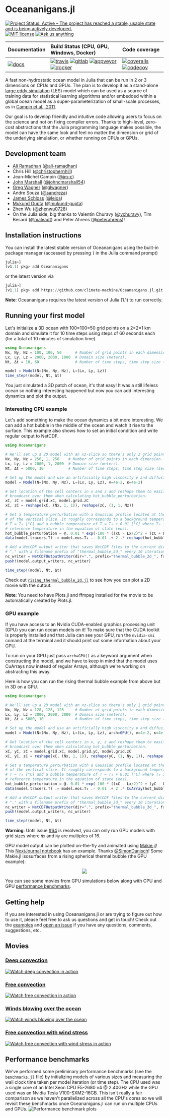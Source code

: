# Oceananigans.jl

[![Project Status: Active – The project has reached a stable, usable state and is being actively developed.](https://www.repostatus.org/badges/latest/active.svg)](https://www.repostatus.org/#active)
[![MIT license](https://img.shields.io/badge/License-MIT-blue.svg)](https://mit-license.org/)
[![Ask us anything](https://img.shields.io/badge/Ask%20us-anything-1abc9c.svg)](https://github.com/climate-machine/Oceananigans.jl/issues/new)

| **Documentation**             | **Build Status** (CPU, GPU, Windows, Docker)                                                                                 | **Code coverage**                                                                   |
|:------------------------------|:-----------------------------------------------------------------------------------------------------------------------------|:------------------------------------------------------------------------------------|
| [![docs][docs-img]][docs-url] | [![travis][travis-img]][travis-url] [![gitlab][gitlab-img]][gitlab-url] [![appveyor][appveyor-img]][appveyor-url] [![docker][docker-img]][docker-url]   | [![coveralls][coveralls-img]][coveralls-url] [![codecov][codecov-img]][codecov-url] |

[docs-img]: https://img.shields.io/badge/docs-latest-blue.svg
[docs-url]: https://climate-machine.github.io/Oceananigans.jl/latest/

[travis-img]: https://travis-ci.com/climate-machine/Oceananigans.jl.svg?branch=master
[travis-url]: https://travis-ci.com/climate-machine/Oceananigans.jl

[gitlab-img]: https://gitlab.com/JuliaGPU/Oceananigans-jl/badges/master/pipeline.svg
[gitlab-url]: https://gitlab.com/JuliaGPU/Oceananigans-jl/commits/master

[appveyor-img]: https://ci.appveyor.com/api/projects/status/sc488kyni1wp93he?svg=true
[appveyor-url]: https://ci.appveyor.com/project/ali-ramadhan/oceananigans-jl

[docker-img]: https://img.shields.io/docker/cloud/build/aliramadhan/oceananigans.svg
[docker-url]: https://hub.docker.com/r/aliramadhan/oceananigans

[coveralls-img]: https://coveralls.io/repos/github/climate-machine/Oceananigans.jl/badge.svg?branch=master
[coveralls-url]: https://coveralls.io/github/climate-machine/Oceananigans.jl?branch=master

[codecov-img]: https://codecov.io/gh/climate-machine/Oceananigans.jl/branch/master/graph/badge.svg
[codecov-url]: https://codecov.io/gh/climate-machine/Oceananigans.jl

A fast non-hydrostatic ocean model in Julia that can be run in 2 or 3 dimensions on CPUs and GPUs. The plan is to develop it as a stand-alone [large eddy simulation](https://en.wikipedia.org/wiki/Large_eddy_simulation) (LES) model which can be used as a source of training data for statistical learning algorithms and/or embedded within a global ocean model as a super-parameterization of small-scale processes, as in [Campin et al., 2011](https://www.sciencedirect.com/science/article/pii/S1463500310001496?via%3Dihub).

Our goal is to develop friendly and intuitive code allowing users to focus on the science and not on fixing compiler errors. Thanks to high-level, zero-cost abstractions that the Julia programming language makes possible, the model can have the same look and feel no matter the dimension or grid of the underlying simulation, or whether running on CPUs or GPUs.

## Development team
* [Ali Ramadhan](http://aliramadhan.me/) ([@ali-ramadhan](https://github.com/ali-ramadhan))
* Chris Hill ([@christophernhill](https://github.com/christophernhill))
* Jean-Michel Campin ([@jm-c](https://github.com/jm-c))
* [John Marshall](http://oceans.mit.edu/JohnMarshall/) ([@johncmarshall54](https://github.com/johncmarshall54))
* [Greg Wagner](https://glwagner.github.io/) ([@glwagner](https://github.com/glwagner))
* Andre Souza ([@sandreza](https://github.com/sandreza))
* [James Schloss](http://leios.github.io/) ([@leios](https://github.com/leios))
* [Mukund Gupta](https://mukund-gupta.github.io/) ([@mukund-gupta](https://github.com/mukund-gupta))
* Zhen Wu ([@zhenwu0728](https://github.com/zhenwu0728))
* On the Julia side, big thanks to Valentin Churavy ([@vchuravy](https://github.com/vchuravy)), Tim Besard ([@maleadt](https://github.com/maleadt)) and Peter Ahrens ([@peterahrens](https://github.com/peterahrens))!

## Installation instructions
You can install the latest stable version of Oceananigans using the built-in package manager (accessed by pressing `]` in the Julia command prompt)
```julia
julia>]
(v1.1) pkg> add Oceananigans
```
or the latest version via
```julia
julia>]
(v1.1) pkg> add https://github.com/climate-machine/Oceananigans.jl.git
```
**Note**: Oceananigans requires the latest version of Julia (1.1) to run correctly.

## Running your first model
Let's initialize a 3D ocean with 100×100×50 grid points on a 2×2×1 km domain and simulate it for 10 time steps using steps of 60 seconds each (for a total of 10 minutes of simulation time).
```julia
using Oceananigans
Nx, Ny, Nz = 100, 100, 50      # Number of grid points in each dimension.
Lx, Ly, Lz = 2000, 2000, 1000  # Domain size (meters).
Nt, Δt = 10, 60                # Number of time steps, time step size (seconds).

model = Model(N=(Nx, Ny, Nz), L=(Lx, Ly, Lz))
time_step!(model, Nt, Δt)
```
You just simulated a 3D patch of ocean, it's that easy! It was a still lifeless ocean so nothing interesting happened but now you can add interesting dynamics and plot the output.

### Interesting CPU example
Let's add something to make the ocean dynamics a bit more interesting. We can add a hot bubble in the middle of the ocean and watch it rise to the surface. This example also shows how to set an initial condition and write regular output to NetCDF.
```julia
using Oceananigans

# We'll set up a 2D model with an xz-slice so there's only 1 grid point in y.
Nx, Ny, Nz = 256, 1, 256    # Number of grid points in each dimension.
Lx, Ly, Lz = 2000, 1, 2000  # Domain size (meters).
Nt, Δt = 5000, 10           # Number of time steps, time step size (seconds).

# Set up the model and use an artificially high viscosity ν and diffusivity κ.
model = Model(N=(Nx, Ny, Nz), L=(Lx, Ly, Lz), ν=4e-2, κ=4e-2)

# Get location of the cell centers in x and z and reshape them to easily
# broadcast over them when calculating hot_bubble_perturbation.
xC, zC = model.grid.xC, model.grid.zC
xC, zC = reshape(xC, (Nx, 1, 1)), reshape(zC, (1, 1, Nz))

# Set a temperature perturbation with a Gaussian profile located at the center
# of the vertical slice. It roughly corresponds to a background temperature of
# T = T₀ [°C] and a bubble temperature of T = T₀ + 0.01 [°C] where T₀ is the
# reference temperature in the equation of state (eos).
hot_bubble_perturbation = @. 0.01 * exp(-100 * ((xC - Lx/2)^2 + (zC + Lz/2)^2) / (Lx^2 + Lz^2))
data(model.tracers.T) .= model.eos.T₀ .- 0.01 .+ 2 .* reshape(hot_bubble_perturbation, (Nx, Ny, Nz))

# Add a NetCDF output writer that saves NetCDF files to the current directory
# "." with a filename prefix of "thermal_bubble_2d_" every 10 iterations.
nc_writer = NetCDFOutputWriter(dir=".", prefix="thermal_bubble_2d_", frequency=10)
push!(model.output_writers, nc_writer)

time_step!(model, Nt, Δt)
```

Check out [`rising_thermal_bubble_2d.jl`](https://github.com/climate-machine/Oceananigans.jl/blob/master/examples/rising_thermal_bubble_2d.jl) to see how you can plot a 2D movie with the output.

**Note**: You need to have Plots.jl and ffmpeg installed for the movie to be automatically created by Plots.jl.

### GPU example
If you have access to an Nvidia CUDA-enabled graphics processing unit (GPU) you can run ocean models on it! To make sure that the CUDA toolkit is properly installed and that Julia can see your GPU, run the `nvidia-smi` comand at the terminal and it should print out some information about your GPU.

To run on your GPU just pass `arch=GPU()` as a keyword argument when constructing the model, and we have to keep in mind that the model uses CuArrays now instead of regular Arrays, although we're working on abstracting this away.

Here is how you can run the rising thermal bubble example from above but in 3D on a GPU.
```julia
using Oceananigans

# We'll set up a 2D model with an xz-slice so there's only 1 grid point in y.
Nx, Ny, Nz = 128, 128, 128     # Number of grid points in each dimension.
Lx, Ly, Lz = 2000, 2000, 2000  # Domain size (meters).
Nt, Δt = 5000, 10              # Number of time steps, time step size (seconds).

# Set up the model and use an artificially high viscosity ν and diffusivity κ.
model = Model(N=(Nx, Ny, Nz), L=(Lx, Ly, Lz), arch=GPU(), ν=4e-2, κ=4e-2)

# Get location of the cell centers in x, y, z and reshape them to easily
# broadcast over them when calculating hot_bubble_perturbation.
xC, yC, zC = model.grid.xC, model.grid.yC, model.grid.zC
xC, yC, zC = reshape(xC, (Nx, 1, 1)), reshape(yC, (1, Ny, 1)), reshape(zC, (1, 1, Nz))

# Set a temperature perturbation with a Gaussian profile located at the center
# of the vertical slice. It roughly corresponds to a background temperature of
# T = T₀ [°C] and a bubble temperature of T = T₀ + 0.01 [°C] where T₀ is the
# reference temperature in the equation of state (eos).
hot_bubble_perturbation = @. 0.01 * exp(-100 * ((xC - Lx/2)^2 + (yC - Ly/2)^2 + (zC + Lz/2)^2) / (Lx^2 + Ly^2 + Lz^2))
data(model.tracers.T) .= model.eos.T₀ .- 0.01 .+ 2 .* CuArray(hot_bubble_perturbation)

# Add a NetCDF output writer that saves NetCDF files to the current directory
# "." with a filename prefix of "thermal_bubble_3d_" every 10 iterations.
nc_writer = NetCDFOutputWriter(dir=".", prefix="thermal_bubble_3d_", frequency=25)
push!(model.output_writers, nc_writer)

time_step!(model, Nt, Δt)
```

**Warning**: Until issue [#64](https://github.com/climate-machine/Oceananigans.jl/issues/64) is resolved, you can only run GPU models with grid sizes where `Nx` and `Ny` are multiples of 16.

GPU model output can be plotted on-the-fly and animated using [Makie.jl](https://github.com/JuliaPlots/Makie.jl)! This [NextJournal notebook](https://nextjournal.com/sdanisch/oceananigans) has an example. Thanks [@SimonDanisch](https://github.com/SimonDanisch)! Some Makie.jl isosurfaces from a rising spherical thermal bubble (the GPU example):
<p align="center">
  <img src="https://raw.githubusercontent.com/ali-ramadhan/ali-ramadhan.Github.io/master/img/Rising%20spherical%20thermal%20bubble%20Makie.png">
</p>

You can see some movies from GPU simulations below along with CPU and GPU [performance benchmarks](https://github.com/climate-machine/Oceananigans.jl#performance-benchmarks).

## Getting help
If you are interested in using Oceananigans.jl or are trying to figure out how to use it, please feel free to ask us questions and get in touch! Check out the [examples](https://github.com/climate-machine/Oceananigans.jl/tree/master/examples) and [open an issue](https://github.com/climate-machine/Oceananigans.jl/issues/new) if you have any questions, comments, suggestions, etc.

## Movies

### [Deep convection](https://www.youtube.com/watch?v=kpUrxnKKMjI)
[![Watch deep convection in action](https://raw.githubusercontent.com/ali-ramadhan/ali-ramadhan.Github.io/master/img/surface_temp_3d_00130_halfsize.png)](https://www.youtube.com/watch?v=kpUrxnKKMjI)

### [Free convection](https://www.youtube.com/watch?v=yq4op9h3xcU)
[![Watch free convection in action](https://raw.githubusercontent.com/ali-ramadhan/ali-ramadhan.Github.io/master/img/free_convection_0956.png)](https://www.youtube.com/watch?v=yq4op9h3xcU)

### [Winds blowing over the ocean](https://www.youtube.com/watch?v=IRncfbvuiy8)
[![Watch winds blowing over the ocean](https://raw.githubusercontent.com/ali-ramadhan/ali-ramadhan.Github.io/master/img/wind_stress_0400.png)](https://www.youtube.com/watch?v=IRncfbvuiy8)

### [Free convection with wind stress](https://www.youtube.com/watch?v=ob6OMQgPfI4)
[![Watch free convection with wind stress in action](https://raw.githubusercontent.com/ali-ramadhan/ali-ramadhan.Github.io/master/img/wind_stress_unstable_7500.png)](https://www.youtube.com/watch?v=ob6OMQgPfI4)

## Performance benchmarks
We've performed some preliminary performance benchmarks (see the [`benchmarks.jl`](https://github.com/climate-machine/Oceananigans.jl/blob/master/benchmark/benchmarks.jl) file) by initializing models of various sizes and measuring the wall clock time taken per model iteration (or time step). The CPU used was a single core of an Intel Xeon CPU E5-2680 v4 @ 2.40GHz while the GPU used was an Nvidia Tesla V100-SXM2-16GB. This isn't really a fair comparison as we haven't parallelized across all the CPU's cores so we will revisit these benchmarks once Oceananigans.jl can run on multiple CPUs and GPUs.
![Performance benchmark plots](https://raw.githubusercontent.com/climate-machine/Oceananigans.jl/master/benchmark/oceananigans_benchmarks.png)
